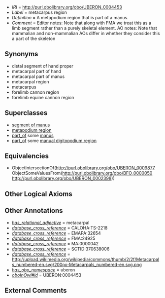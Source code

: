  * *IRI* = http://purl.obolibrary.org/obo/UBERON_0004453
 * *Label* = metacarpus region
 * *Definition* = A metapodium region that is part of a manus.
 * *Comment* = Editor notes: Note that along with FMA we treat this as a limb segment rather than a purely skeletal element. AO notes: Note that mammalian and non-mammalian AOs differ in whether they consider this a part of the skeleton

## Synonyms

 * distal segment of hand proper
 * metacarpal part of hand
 * metacarpal part of manus
 * metacarpal region
 * metacarpus
 * forelimb cannon region
 * forelimb equine cannon region

## Superclasses

 * [segment of manus](../../UBERON/51/UBERON_0005451.md)
 * [metapodium region](../../UBERON/77/UBERON_0009877.md)
 * [part_of](../../BFO/50/BFO_0000050.md) some [manus](../../UBERON/98/UBERON_0002398.md)
 * [part_of](../../BFO/50/BFO_0000050.md) some [manual digitopodium region](../../UBERON/41/UBERON_0012141.md)

## Equivalencies

 * ObjectIntersectionOf(<http://purl.obolibrary.org/obo/UBERON_0009877> ObjectSomeValuesFrom(<http://purl.obolibrary.org/obo/BFO_0000050> <http://purl.obolibrary.org/obo/UBERON_0002398>))

## Other Logical Axioms


## Other Annotations

 * *[has_relational_adjective](../../UBPROP/07/UBPROP_0000007.md)* = metacarpal
 * *[database_cross_reference](../../ef/oboInOwl#hasDbXref.md)* = CALOHA:TS-2218
 * *[database_cross_reference](../../ef/oboInOwl#hasDbXref.md)* = EMAPA:32654
 * *[database_cross_reference](../../ef/oboInOwl#hasDbXref.md)* = FMA:24925
 * *[database_cross_reference](../../ef/oboInOwl#hasDbXref.md)* = MA:0000042
 * *[database_cross_reference](../../ef/oboInOwl#hasDbXref.md)* = SCTID:370638006
 * *[database_cross_reference](../../ef/oboInOwl#hasDbXref.md)* = http://upload.wikimedia.org/wikipedia/commons/thumb/2/2f/Metacarpals_numbered-en.svg/200px-Metacarpals_numbered-en.svg.png
 * *[has_obo_namespace](../../ce/oboInOwl#hasOBONamespace.md)* = uberon
 * *[oboInOwl#id](../../id/oboInOwl#id.md)* = UBERON:0004453

## External Comments

